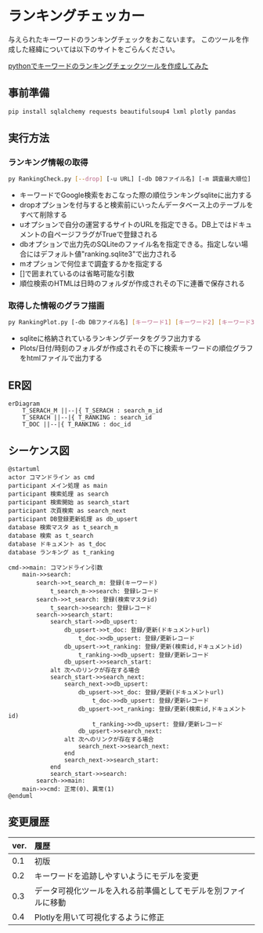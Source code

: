# ランキングチェッカー

与えられたキーワードのランキングチェックをおこないます。
このツールを作成した経緯については以下のサイトをごらんください。

[pythonでキーワードのランキングチェックツールを作成してみた](https://www.dmysd.net/blog/archives/5)

## 事前準備

```sh
pip install sqlalchemy requests beautifulsoup4 lxml plotly pandas
```

## 実行方法

### ランキング情報の取得

```sh
py RankingCheck.py [--drop] [-u URL] [-db DBファイル名] [-m 調査最大順位] キーワード1 [キーワード2] [キーワード3] …
```

- キーワードでGoogle検索をおこなった際の順位ランキングsqliteに出力する
- dropオプションを付与すると検索前にいったんデータベース上のテーブルをすべて削除する
- uオプションで自分の運営するサイトのURLを指定できる。DB上ではドキュメントの自ページフラグがTrueで登録される
- dbオプションで出力先のSQLiteのファイル名を指定できる。指定しない場合にはデフォルト値"ranking.sqlite3"で出力される
- mオプションで何位まで調査するかを指定する
- []で囲まれているのは省略可能な引数
- 順位検索のHTMLは日時のフォルダが作成されその下に連番で保存される

### 取得した情報のグラフ描画

```sh
py RankingPlot.py [-db DBファイル名] [キーワード1] [キーワード2] [キーワード3] …
```

- sqliteに格納されているランキングデータをグラフ出力する
- Plots/日付/時刻のフォルダが作成されその下に検索キーワードの順位グラフをhtmlファイルで出力する

## ER図

```mermaid
erDiagram
    T_SERACH_M ||--|{ T_SERACH : search_m_id
    T_SERACH ||--|{ T_RANKING : search_id
    T_DOC ||--|{ T_RANKING : doc_id
```

## シーケンス図

```plantuml
@startuml
actor コマンドライン as cmd
participant メイン処理 as main
participant 検索処理 as search
participant 検索開始 as search_start
participant 次頁検索 as search_next
participant DB登録更新処理 as db_upsert
database 検索マスタ as t_search_m
database 検索 as t_search
database ドキュメント as t_doc
database ランキング as t_ranking

cmd->>main: コマンドライン引数
    main->>search: 
        search->>t_search_m: 登録(キーワード)
            t_search_m->>search: 登録レコード
        search->>t_search: 登録(検索マスタid)
            t_search->>search: 登録レコード
        search->>search_start: 
            search_start->>db_upsert: 
                db_upsert->>t_doc: 登録/更新(ドキュメントurl)
                    t_doc->>db_upsert: 登録/更新レコード
                db_upsert->>t_ranking: 登録/更新(検索id,ドキュメントid)
                    t_ranking->>db_upsert: 登録/更新レコード
                db_upsert->>search_start: 
            alt 次へのリンクが存在する場合
            search_start->>search_next: 
                search_next->>db_upsert: 
                    db_upsert->>t_doc: 登録/更新(ドキュメントurl)
                        t_doc->>db_upsert: 登録/更新レコード
                    db_upsert->>t_ranking: 登録/更新(検索id,ドキュメントid)
                        t_ranking->>db_upsert: 登録/更新レコード
                    db_upsert->>search_next: 
                alt 次へのリンクが存在する場合
                    search_next->>search_next: 
                end
                search_next->>search_start: 
            end
            search_start->>search: 
        search->>main: 
    main->>cmd: 正常(0)、異常(1)
@enduml
```

## 変更履歴

|ver.|履歴|
|:--|:--|
|0.1|初版|
|0.2|キーワードを追跡しやすいようにモデルを変更|
|0.3|データ可視化ツールを入れる前準備としてモデルを別ファイルに移動|
|0.4|Plotlyを用いて可視化するように修正|
